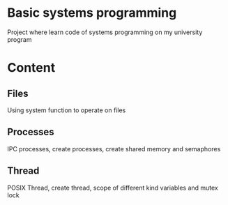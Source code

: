 # Basic systems programming
Project where learn code of systems programming on my university program
# Content
## Files
Using system function to operate on files
## Processes
IPC processes, create processes, create shared memory and semaphores
## Thread
POSIX Thread, create thread, scope of different kind variables and mutex lock
